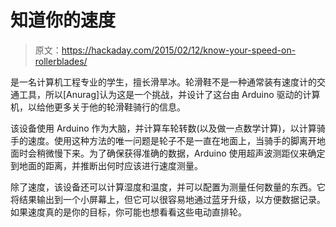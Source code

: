 # 知道你的速度

> 原文：<https://hackaday.com/2015/02/12/know-your-speed-on-rollerblades/>

是一名计算机工程专业的学生，擅长滑旱冰。轮滑鞋不是一种通常装有速度计的交通工具，所以[Anurag]认为这是一个挑战，并设计了这台由 Arduino 驱动的计算机，以给他更多关于他的轮滑鞋骑行的信息。

该设备使用 Arduino 作为大脑，并计算车轮转数(以及做一点数学计算)，以计算骑手的速度。使用这种方法的唯一问题是轮子不是一直在地面上，当骑手的脚离开地面时会稍微慢下来。为了确保获得准确的数据，Arduino 使用超声波测距仪来确定到地面的距离，并推断出何时应该进行速度测量。

除了速度，该设备还可以计算湿度和温度，并可以配置为测量任何数量的东西。它将结果输出到一个小屏幕上，但它可以很容易地通过蓝牙升级，以方便数据记录。如果速度真的是你的目标，你可能也想看看这些电动直排轮。